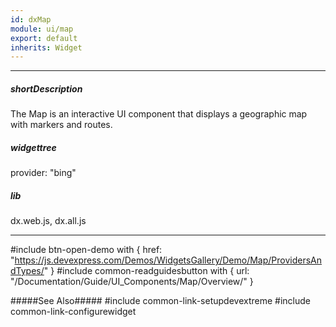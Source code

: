 ```yaml
---
id: dxMap
module: ui/map
export: default
inherits: Widget
---
```

---
##### shortDescription
The Map is an interactive UI component that displays a geographic map with markers and routes.

##### widgettree
provider: "bing"

##### lib
dx.web.js, dx.all.js

---
#include btn-open-demo with {
    href: "https://js.devexpress.com/Demos/WidgetsGallery/Demo/Map/ProvidersAndTypes/"
}
#include common-readguidesbutton with {
    url: "/Documentation/Guide/UI_Components/Map/Overview/"
}

#####See Also#####
#include common-link-setupdevextreme
#include common-link-configurewidget